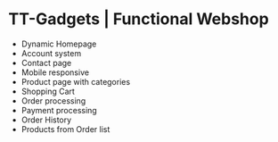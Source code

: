 # TT-Gadgets | Functional Webshop

- Dynamic Homepage
- Account system
- Contact page
- Mobile responsive
- Product page with categories
- Shopping Cart
- Order processing
- Payment processing
- Order History
- Products from Order list

  

